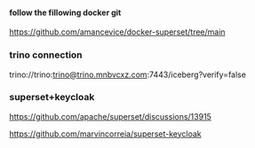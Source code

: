 #### follow the fillowing docker git  

https://github.com/amancevice/docker-superset/tree/main


### trino connection

trino://trino:trino@trino.mnbvcxz.com:7443/iceberg?verify=false


### superset+keycloak
https://github.com/apache/superset/discussions/13915

https://github.com/marvincorreia/superset-keycloak

